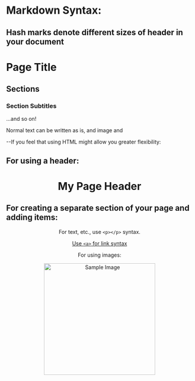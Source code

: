 # Markdown Syntax:
## Hash marks denote different sizes of header in your document
# Page Title

## Sections

### Section Subtitles

...and so on!



Normal text can be written as is, and image and 


--If you feel that using HTML might allow you greater flexibility:

## For using a header:

<h1 align="center">My Page Header</h1>

## For creating a separate section of your page and adding items:

<div align="center">

<p>For text, etc., use <code>&lt;p&gt;&lt;/p&gt;</code> syntax.</p>

<p><a href="https://www.espn.com">Use <code>&lt;a&gt;</code> for link syntax</a></p>

<p>For using images:</p>
<img alt="Sample Image" src="https://media.giphy.com/media/UO5elnTqo4vSg/giphy.gif" width="300"/>

</div>


